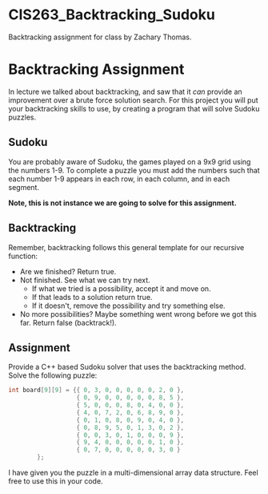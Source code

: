 # CIS263_Backtracking_Sudoku
Backtracking assignment for class by Zachary Thomas. 

# Backtracking Assignment

In lecture we talked about backtracking, and saw that it *can* provide an improvement over a brute force solution search.  For this project you will put your backtracking skills to use, by creating a program that will solve Sudoku puzzles.

## Sudoku

You are probably aware of Sudoku, the games played on a 9x9 grid using the numbers 1-9.  To complete a puzzle you must add the numbers such that each number 1-9 appears in each row, in each column, and in each segment.

**Note, this is not instance we are going to solve for this assignment.**

## Backtracking

Remember, backtracking follows this general template for our recursive function:

- Are we finished?  Return true.
- Not finished.  See what we can try next.
  - If what we tried is a possibility, accept it and move on.
  - If that leads to a solution return true.
  - If it doesn't, remove the possibility and try something else.
- No more possibilities?  Maybe something went wrong before we got this far.  Return false (backtrack!).

## Assignment

Provide a C++ based Sudoku solver that uses the backtracking method.  Solve the following puzzle:

```C++
int board[9][9] = {{ 0, 3, 0, 0, 0, 0, 0, 2, 0 },
                   { 0, 9, 0, 0, 0, 0, 0, 8, 5 },
                   { 5, 0, 0, 0, 8, 0, 4, 0, 0 },
                   { 4, 0, 7, 2, 0, 6, 8, 9, 0 },
                   { 0, 1, 0, 8, 0, 9, 0, 4, 0 },
                   { 0, 8, 9, 5, 0, 1, 3, 0, 2 },
                   { 0, 0, 3, 0, 1, 0, 0, 0, 9 },
                   { 9, 4, 0, 0, 0, 0, 0, 1, 0 },
                   { 0, 7, 0, 0, 0, 0, 0, 3, 0 }
        };
```

I have given you the puzzle in a multi-dimensional array data structure.  Feel free to use this in your code.

